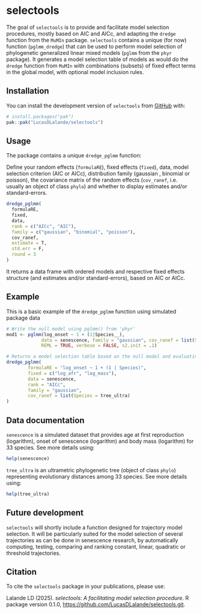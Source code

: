 
# selectools

<!-- badges: start -->
<!-- badges: end -->

The goal of `selectools` is to provide and facilitate model selection procedures, 
mostly based on AIC and AICc, and adapting the `dredge` function from the `MuMIn` 
package. `selectools` contains a unique (for now) function (`pglmm_dredge`) that can 
be used to perform model selection of phylogenetic generalized linear mixed 
models (`pglmm` from the `phyr` package). It generates a model selection table 
of models as would do the `dredge` function from `MuMIn` with combinations 
(subsets) of fixed effect terms in the global model, with optional model 
inclusion rules. 

## Installation

You can install the development version of `selectools` from [GitHub](https://github.com/) with:

``` r
# install.packages("pak")
pak::pak("LucasDLalande/selectools")
```

## Usage
The package contains a unique `dredge_pglmm` function:

Define your random effects (`formulaRE`), fixed effects (`fixed`), data, 
model selection criterion (AIC or AICc), distribution family (gaussian , binomial or poisson), 
the covariance matrix of the random effects (`cov_ranef`, i.e. usually an object of class `phylo`)
and whether to display estimates and/or standard-errors.
``` r
dredge_pglmm(
  formulaRE,
  fixed,
  data,
  rank = c("AICc", "AIC"),
  family = c("gaussian", "binomial", "poisson"),
  cov_ranef,
  estimate = T,
  std.err = F,
  round = 3
)
```
It returns a data frame with ordered models and respective fixed effects structure (and estimates and/or standard-errors), based on AIC or AICc.

## Example

This is a basic example of the `dredge_pglmm` function using simulated package data 

``` r
# Write the null model using pglmm() from 'phyr'
mod1 <- pglmm(log_onset ~ 1 + (1|Species__),
             data = senescence, family = "gaussian", cov_ranef = list(Species = tree_ultra),
             REML = TRUE, verbose = FALSE, s2.init = .1)

# Returns a model selection table based on the null model and evaluating all possible models based on the fixed effect structure provided
dredge_pglmm(
        formulaRE = "log_onset ~ 1 + (1 | Species)",
        fixed = c("log_afr", "log_mass"),
        data = senescence,
        rank = "AICc",
        family = "gaussian",
        cov_ranef = list(Species = tree_ultra)
)
```
## Data documentation
`senescence` is a simulated dataset that provides age at first reproduction
(logarithm), onset of senescence (logarithm) and body mass (logarithm) for
33 species. See more details using:
``` r
help(senescence)
```

`tree_ultra` is an ultrametric phylogenetic tree (object of class `phylo`) 
representing evolutionary distances among 33 species. See more details using:
``` r
help(tree_ultra)
```

## Future development

`selectools` will shortly include a function designed for trajectory model selection. 
It will be particularly suited for the model selection of several trajectories as can be done in
senescence research, by automatically computing, testing, comparing and ranking 
constant, linear, quadratic or threshold trajectories. 

## Citation

To cite the `selectools` package in your publications, please use:

  Lalande LD (2025). _selectools: A facilitating model selection procedure_. R package version 0.1.0, 
  <https://github.com/LucasDLalande/selectools.git>.
